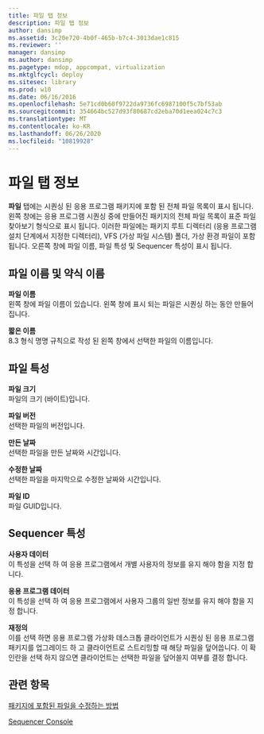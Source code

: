 ```yaml
---
title: 파일 탭 정보
description: 파일 탭 정보
author: dansimp
ms.assetid: 3c20e720-4b0f-465b-b7c4-3013dae1c815
ms.reviewer: ''
manager: dansimp
ms.author: dansimp
ms.pagetype: mdop, appcompat, virtualization
ms.mktglfcycl: deploy
ms.sitesec: library
ms.prod: w10
ms.date: 06/16/2016
ms.openlocfilehash: 5e71cd0b60f9722da9736fc6987100f5c7bf53ab
ms.sourcegitcommit: 354664bc527d93f80687cd2eba70d1eea024c7c3
ms.translationtype: MT
ms.contentlocale: ko-KR
ms.lasthandoff: 06/26/2020
ms.locfileid: "10819928"
---
```

# 파일 탭 정보


**파일** 탭에는 시퀀싱 된 응용 프로그램 패키지에 포함 된 전체 파일 목록이 표시 됩니다. 왼쪽 창에는 응용 프로그램 시퀀싱 중에 만들어진 패키지의 전체 파일 목록이 표준 파일 찾아보기 형식으로 표시 됩니다. 이러한 파일에는 패키지 루트 디렉터리 (응용 프로그램 설치 단계에서 지정한 디렉터리), VFS (가상 파일 시스템) 폴더, 가상 환경 파일이 포함 됩니다. 오른쪽 창에 파일 이름, 파일 특성 및 Sequencer 특성이 표시 됩니다.

## 파일 이름 및 약식 이름


<a href="" id="file-name"></a>**파일 이름**  
왼쪽 창에 파일 이름이 있습니다. 왼쪽 창에 표시 되는 파일은 시퀀싱 하는 동안 만들어집니다.

<a href="" id="short-name"></a>**짧은 이름**  
8.3 형식 명명 규칙으로 작성 된 왼쪽 창에서 선택한 파일의 이름입니다.

## 파일 특성


<a href="" id="file-size"></a>**파일 크기**  
파일의 크기 (바이트)입니다.

<a href="" id="file-version"></a>**파일 버전**  
선택한 파일의 버전입니다.

<a href="" id="date-created"></a>**만든 날짜**  
선택한 파일을 만든 날짜와 시간입니다.

<a href="" id="date-modified"></a>**수정한 날짜**  
선택한 파일을 마지막으로 수정한 날짜와 시간입니다.

<a href="" id="file-id"></a>**파일 ID**  
파일 GUID입니다.

## Sequencer 특성


<a href="" id="user-data"></a>**사용자 데이터**  
이 특성을 선택 하 여 응용 프로그램에서 개별 사용자의 정보를 유지 해야 함을 지정 합니다.

<a href="" id="application-data"></a>**응용 프로그램 데이터**  
이 특성을 선택 하 여 응용 프로그램에서 사용자 그룹의 일반 정보를 유지 해야 함을 지정 합니다.

<a href="" id="override"></a>**재정의**  
이를 선택 하면 응용 프로그램 가상화 데스크톱 클라이언트가 시퀀싱 된 응용 프로그램 패키지를 업그레이드 하 고 클라이언트로 스트리밍할 때 해당 파일을 덮어씁니다. 이 확인란을 선택 하지 않으면 클라이언트는 선택한 파일을 덮어쓸지 여부를 결정 합니다.

## 관련 항목


[패키지에 포함된 파일을 수정하는 방법](how-to-modify-the-files-included-in-a-package.md)

[Sequencer Console](sequencer-console.md)

 

 





